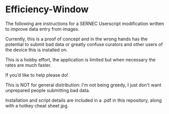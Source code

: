 # Efficiency-Window
The following are instructions for a SERNEC Userscript modification written to improve data entry from images. 

Currently, this is a proof of concept and in the wrong hands has the potential to submit bad data or greatly confuse curators and other users of the device this is installed on.
   
This is a hobby effort, the application is limited but when necessary the rates are much faster.

If you’d like to help please do!
 
This is NOT for general distribution: I'm not being greedy, I just don't want unprepared people submitting bad data.

Installation and script details are included in a .pdf in this repository, along with a hotkey cheat sheet jpg.
